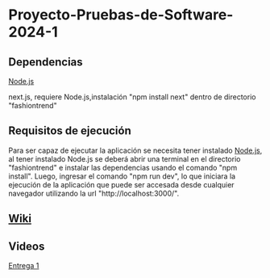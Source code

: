 # Proyecto-Pruebas-de-Software-2024-1
## Dependencias

[Node.js](https://nodejs.org/en/download/prebuilt-installer)

next.js, requiere Node.js,instalación "npm install next" dentro de directorio "fashiontrend"

## Requisitos de ejecución

Para ser capaz de ejecutar la aplicación se necesita tener instalado [Node.js](https://nodejs.org/en/download/prebuilt-installer), al tener instalado Node.js se deberá abrir una terminal en el directorio "fashiontrend" e instalar las dependencias usando el comando "npm install". Luego, ingresar el comando "npm run dev", lo que iniciara la ejecución de la aplicación que puede ser accesada desde cualquier navegador utilizando la url "http://localhost:3000/".

## [Wiki](https://github.com/Proyecto-Pruebas-de-Software-Equipo-2/Proyecto-Pruebas-de-Software-2024-1/wiki)

## Videos

[Entrega 1](https://youtu.be/ZGgTyxmcrAk)
